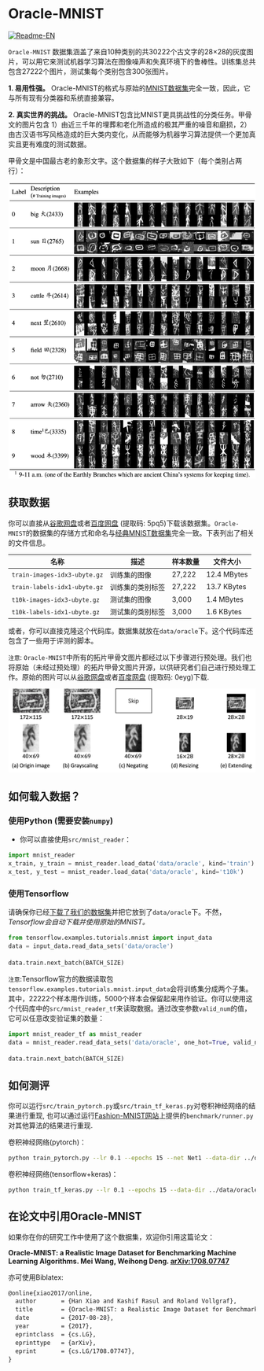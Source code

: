 # Oracle-MNIST

[![Readme-EN](https://img.shields.io/badge/README-English-green.svg)](README.md)

`Oracle-MNIST` 数据集涵盖了来自10种类别的共30222个古文字的28×28的灰度图片，可以用它来测试机器学习算法在图像噪声和失真环境下的鲁棒性。训练集总共包含27222个图片，测试集每个类别包含300张图片。

**1. 易用性强。** Oracle-MNIST的格式与原始的[MNIST数据集](http://yann.lecun.com/exdb/mnist/)完全一致，因此，它与所有现有分类器和系统直接兼容。

**2. 真实世界的挑战。** Oracle-MNIST包含比MNIST更具挑战性的分类任务。甲骨文的图片包含 1）由近三千年的埋葬和老化所造成的极其严重的噪音和磨损，2）由古汉语书写风格造成的巨大类内变化，从而能够为机器学习算法提供一个更加真实且更有难度的测试数据。

甲骨文是中国最古老的象形文字。这个数据集的样子大致如下（每个类别占两行）：

<div align=center>
<img src="https://raw.githubusercontent.com/wm-bupt/images/main/oracle-mnist.png" width="800">
</div>

## 获取数据

你可以直接从[谷歌网盘](http://fashion-mnist.s3-website.eu-central-1.amazonaws.com/train-images-idx3-ubyte.gz)或者[百度网盘](https://pan.baidu.com/s/1HXbr-23ib4aISOQKXy3HzQ) (提取码: 5pq5)下载该数据集。`Oracle-MNIST`的数据集的存储方式和命名与[经典MNIST数据集](http://yann.lecun.com/exdb/mnist/)完全一致。下表列出了相关的文件信息。

| 名称  | 描述 | 样本数量 | 文件大小 |
| --- | --- |--- | --- |
| `train-images-idx3-ubyte.gz`  | 训练集的图像  | 27,222|12.4 MBytes | 
| `train-labels-idx1-ubyte.gz`  | 训练集的类别标签  |27,222|13.7 KBytes |
| `t10k-images-idx3-ubyte.gz`  | 测试集的图像  | 3,000|1.4 MBytes |
| `t10k-labels-idx1-ubyte.gz`  | 测试集的类别标签  | 3,000| 1.6 KBytes |

或者，你可以直接克隆这个代码库。数据集就放在`data/oracle`下。这个代码库还包含了一些用于评测的脚本。

`注意`: `Oracle-MNIST`中所有的拓片甲骨文图片都经过以下步骤进行预处理。我们也将原始（未经过预处理）的拓片甲骨文图片开源，以供研究者们自己进行预处理工作。原始的图片可以从[谷歌网盘](http://fashion-mnist.s3-website.eu-central-1.amazonaws.com/train-images-idx3-ubyte.gz)或者[百度网盘](https://pan.baidu.com/s/1b2CyTbOyqsFWedpFtOLG8w) (提取码: 0eyg)下载.

<div align=center>
<img src="https://raw.githubusercontent.com/wm-bupt/images/main/convert.png" width="700">
</div>

## 如何载入数据？

### 使用Python (需要安装`numpy`)
- 你可以直接使用`src/mnist_reader`：
```python
import mnist_reader
x_train, y_train = mnist_reader.load_data('data/oracle', kind='train')
x_test, y_test = mnist_reader.load_data('data/oracle', kind='t10k')
```

### 使用Tensorflow
请确保你已经[下载了我们的数据集](#获取数据)并把它放到了`data/oracle`下。不然， *Tensorflow会自动下载并使用原始的MNIST。*

```python
from tensorflow.examples.tutorials.mnist import input_data
data = input_data.read_data_sets('data/oracle')

data.train.next_batch(BATCH_SIZE)
```
`注意`:Tensorflow官方的数据读取包`tensorflow.examples.tutorials.mnist.input_data`会将训练集分成两个子集。其中，22222个样本用作训练，5000个样本会保留起来用作验证。你可以使用这个代码库中的`src/mnist_reader_tf`来读取数据。通过改变参数`valid_num`的值，它可以任意改变验证集的数量：
```python
import mnist_reader_tf as mnist_reader
data = mnist_reader.read_data_sets('data/oracle', one_hot=True, valid_num=0)

data.train.next_batch(BATCH_SIZE)
```

## 如何测评

你可以运行`src/train_pytorch.py`或`src/train_tf_keras.py`对卷积神经网络的结果进行重现, 也可以通过运行[Fashion-MNIST网站](https://github.com/zalandoresearch/fashion-mnist/tree/master/benchmark)上提供的`benchmark/runner.py`对其他算法的结果进行重现.

卷积神经网络(pytorch)：
```bash
python train_pytorch.py --lr 0.1 --epochs 15 --net Net1 --data-dir ../data/oracle/
```

卷积神经网络(tensorflow+keras)：
```bash
python train_tf_keras.py --lr 0.1 --epochs 15 --data-dir ../data/oracle/
```

## 在论文中引用Oracle-MNIST
如果你在你的研究工作中使用了这个数据集，欢迎你引用这篇论文：

**Oracle-MNIST: a Realistic Image Dataset for Benchmarking Machine Learning Algorithms. Mei Wang, Weihong Deng. [arXiv:1708.07747](http://arxiv.org/abs/1708.07747)**

亦可使用Biblatex:
```latex
@online{xiao2017/online,
  author       = {Han Xiao and Kashif Rasul and Roland Vollgraf},
  title        = {Oracle-MNIST: a Realistic Image Dataset for Benchmarking Machine Learning Algorithms},
  date         = {2017-08-28},
  year         = {2017},
  eprintclass  = {cs.LG},
  eprinttype   = {arXiv},
  eprint       = {cs.LG/1708.07747},
}
```
